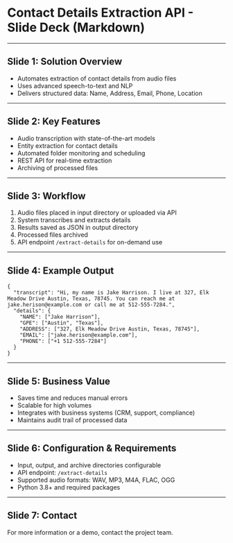 # Contact Details Extraction API - Slide Deck (Markdown)

---
## Slide 1: Solution Overview
- Automates extraction of contact details from audio files
- Uses advanced speech-to-text and NLP
- Delivers structured data: Name, Address, Email, Phone, Location

---
## Slide 2: Key Features
- Audio transcription with state-of-the-art models
- Entity extraction for contact details
- Automated folder monitoring and scheduling
- REST API for real-time extraction
- Archiving of processed files

---
## Slide 3: Workflow
1. Audio files placed in input directory or uploaded via API
2. System transcribes and extracts details
3. Results saved as JSON in output directory
4. Processed files archived
5. API endpoint `/extract-details` for on-demand use

---
## Slide 4: Example Output
```
{
  "transcript": "Hi, my name is Jake Harrison. I live at 327, Elk Meadow Drive Austin, Texas, 78745. You can reach me at jake.herison@example.com or call me at 512-555-7284.",
  "details": {
    "NAME": ["Jake Harrison"],
    "GPE": ["Austin", "Texas"],
    "ADDRESS": ["327, Elk Meadow Drive Austin, Texas, 78745"],
    "EMAIL": ["jake.herison@example.com"],
    "PHONE": ["+1 512-555-7284"]
  }
}
```

---
## Slide 5: Business Value
- Saves time and reduces manual errors
- Scalable for high volumes
- Integrates with business systems (CRM, support, compliance)
- Maintains audit trail of processed data

---
## Slide 6: Configuration & Requirements
- Input, output, and archive directories configurable
- API endpoint: `/extract-details`
- Supported audio formats: WAV, MP3, M4A, FLAC, OGG
- Python 3.8+ and required packages

---
## Slide 7: Contact
For more information or a demo, contact the project team.
